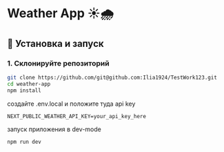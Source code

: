 # Weather App ☀️🌧️

## 🚀 Установка и запуск

### 1. Склонируйте репозиторий
```sh
git clone https://github.com/git@github.com:Ilia1924/TestWork123.git
cd weather-app
npm install
```
создайте .env.local и положите туда api key
```
NEXT_PUBLIC_WEATHER_API_KEY=your_api_key_here
```
запуск приложения в dev-mode
```
npm run dev
```

